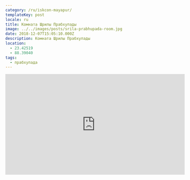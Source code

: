 ```yaml
---
category: /ru/iskcon-mayapur/
templateKey: post
locale: ru
title: Комната Шрилы Прабхупады
image: ../../images/posts/srila-prabhupada-room.jpg
date: 2018-12-07T15:05:10.000Z
description: Комната Шрилы Прабхупады
location:
  - 23.42519
  - 88.39040
tags:
  - прабхупада
---
```

<tbd locale="ru" url="mailto:haribol@mayapur.live"></tbd>

<iframe width="560" height="315" src="https://www.youtube.com/embed/TT2xnOa7XLI" frameborder="0" allow="accelerometer; autoplay; encrypted-media; gyroscope; picture-in-picture" allowfullscreen></iframe>
